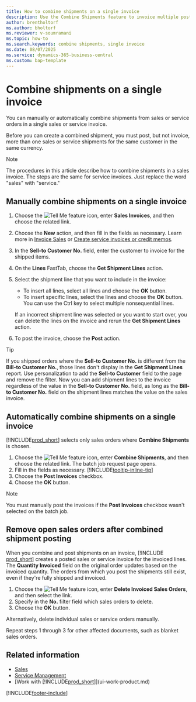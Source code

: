 ```yaml
---
title: How to combine shipments on a single invoice
description: Use the Combine Shipments feature to invoice multiple posted shipments for the same customer and currency on a single sales or service invoice.
author: brentholtorf
ms.author: bholtorf
ms.reviewer: v-soumramani
ms.topic: how-to
ms.search.keywords: combine shipments, single invoice
ms.date: 08/07/2025
ms.service: dynamics-365-business-central
ms.custom: bap-template
---
```


# Combine shipments on a single invoice

You can manually or automatically combine shipments from sales or service orders in a single sales or service invoice.  

Before you can create a combined shipment, you must post, but not invoice, more than one sales or service shipments for the same customer in the same currency.

> [!NOTE]
> The procedures in this article describe how to combine shipments in a sales invoice. The steps are the same for service invoices. Just replace the word "sales" with "service."

## Manually combine shipments on a single invoice

1. Choose the ![Tell Me feature](media/ui-search/search_small.png "Tell me what you want to do") icon, enter **Sales Invoices**, and then choose the related link.  
1. Choose the **New** action, and then fill in the fields as necessary. Learn more in [Invoice Sales](sales-how-invoice-sales.md) or [Create service invoices or credit memos](service-how-create-invoices.md).
1. In the **Sell-to Customer No.** field, enter the customer to invoice for the shipped items.  
1. On the **Lines** FastTab, choose the **Get Shipment Lines** action.  
1. Select the shipment line that you want to include in the invoice:  

   - To insert all lines, select all lines and choose the **OK** button.  
   - To insert specific lines, select the lines and choose the **OK** button. You can use the Ctrl key to select multiple nonsequential lines.  

   If an incorrect shipment line was selected or you want to start over, you can delete the lines on the invoice and rerun the **Get Shipment Lines** action.  
1. To post the invoice, choose the **Post** action.  

> [!TIP]  
> If you shipped orders where the **Sell-to Customer No.** is different from the **Bill-to Customer No.**, those lines don't display in the **Get Shipment Lines** report. Use personalization to add the **Sell-to Customer** field to the page and remove the filter. Now you can add shipment lines to the invoice regardless of the value in the **Sell-to Customer No.** field, as long as the **Bill-to Customer No.** field on the shipment lines matches the value on the sales invoice.  

## Automatically combine shipments on a single invoice

[!INCLUDE[prod_short](includes/prod_short.md)] selects only sales orders where **Combine Shipments** is chosen.

1. Choose the ![Tell Me feature](media/ui-search/search_small.png "Tell me what you want to do") icon, enter **Combine Shipments**, and then choose the related link. The batch job request page opens.  
1. Fill in the fields as necessary. [!INCLUDE[tooltip-inline-tip](includes/tooltip-inline-tip_md.md)]
1. Choose the **Post Invoices** checkbox.  
1. Choose the **OK** button.  

> [!NOTE]  
> You must manually post the invoices if the **Post Invoices** checkbox wasn't selected on the batch job.  

## Remove open sales orders after combined shipment posting

When you combine and post shipments on an invoice, [!INCLUDE [prod_short](includes/prod_short.md)] creates a posted sales or service invoice for the invoiced lines. The **Quantity Invoiced** field on the original order updates based on the invoiced quantity. The orders from which you post the shipments still exist, even if they're fully shipped and invoiced.

1. Choose the ![Tell Me feature](media/ui-search/search_small.png "Tell me what you want to do") icon, enter **Delete Invoiced Sales Orders**, and then select the link.  
1. Specify in the **No.** filter field which sales orders to delete.  
1. Choose the **OK** button.  

Alternatively, delete individual sales or service orders manually.  

Repeat steps 1 through 3 for other affected documents, such as blanket sales orders.

## Related information

- [Sales](sales-manage-sales.md)  
- [Service Management](service-service.md)  
- [Work with [!INCLUDE[prod_short](includes/prod_short.md)]](ui-work-product.md)  

[!INCLUDE[footer-include](includes/footer-banner.md)]
